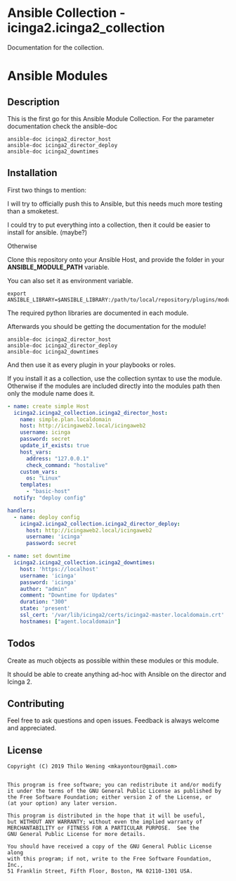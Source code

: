 # Ansible Collection - icinga2.icinga2_collection

Documentation for the collection.


# Ansible Modules

## Description

This is the first go for this Ansible Module Collection. For the parameter documentation check the ansible-doc

```
ansible-doc icinga2_director_host
ansible-doc icinga2_director_deploy
ansible-doc icinga2_downtimes
```

## Installation

First two things to mention:

I will try to officially push this to Ansible, but this needs much more testing than a smoketest.

I could try to put everything into a collection, then it could be easier to install for ansible. (maybe?)

Otherwise

Clone this repository onto your Ansible Host, and provide the folder in your **ANSIBLE_MODULE_PATH** variable.

You can also set it as environment variable.

```
export ANSIBLE_LIBRARY=$ANSIBLE_LIBRARY:/path/to/local/repository/plugins/modules
```

The required python libraries are documented in each module.

Afterwards you should be getting the documentation for the module!

```
ansible-doc icinga2_director_host
ansible-doc icinga2_director_deploy
ansible-doc icinga2_downtimes
```



And then use it as every plugin in your playbooks or roles.

If you install it as a collection, use the collection syntax to use the module.
Otherwise if the modules are included directly into the modules path then only the module name does it.


```yaml
- name: create simple Host
  icinga2.icinga2_collection.icinga2_director_host:
    name: simple.plan.localdomain
    host: http://icingaweb2.local/icingaweb2
    username: icinga
    password: secret
    update_if_exists: true
    host_vars:
      address: "127.0.0.1"
      check_command: "hostalive"
    custom_vars:
      os: "Linux"
    templates:
      - "basic-host"
  notify: "deploy config"

handlers:
  - name: deploy config
    icinga2.icinga2_collection.icinga2_director_deploy:
      host: http://icingaweb2.local/icingaweb2
      username: 'icinga'
      password: secret

- name: set downtime
  icinga2.icinga2_collection.icinga2_downtimes:
    host: 'https://localhost'
    username: 'icinga'
    password: 'icinga'
    author: "admin"
    comment: "Downtime for Updates"
    duration: "300"
    state: 'present'
    ssl_cert: '/var/lib/icinga2/certs/icinga2-master.localdomain.crt'
    hostnames: ["agent.localdomain"]

```

## Todos

Create as much objects as possible within these modules or this module.

It should be able to create anything ad-hoc with Ansible on the director and Icinga 2.


## Contributing

Feel free to ask questions and open issues. Feedback is always welcome and appreciated.

## License

    Copyright (C) 2019 Thilo Wening <mkayontour@gmail.com>


    This program is free software; you can redistribute it and/or modify
    it under the terms of the GNU General Public License as published by
    the Free Software Foundation; either version 2 of the License, or
    (at your option) any later version.

    This program is distributed in the hope that it will be useful,
    but WITHOUT ANY WARRANTY; without even the implied warranty of
    MERCHANTABILITY or FITNESS FOR A PARTICULAR PURPOSE.  See the
    GNU General Public License for more details.

    You should have received a copy of the GNU General Public License along
    with this program; if not, write to the Free Software Foundation, Inc.,
    51 Franklin Street, Fifth Floor, Boston, MA 02110-1301 USA.